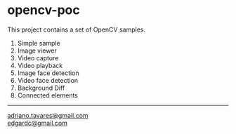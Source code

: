 # opencv-poc

This project contains a set of OpenCV samples.

1. Simple sample
2. Image viewer
3. Video capture
4. Video playback
5. Image face detection
6. Video face detection
7. Background Diff
8. Connected elements

---
adriano.tavares@gmail.com
</br>
edgardc@gmail.com